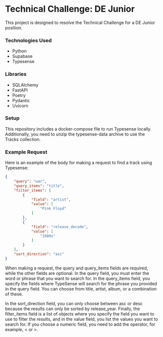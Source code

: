# Technical Challenge: DE Junior
This project is designed to resolve the Technical Challenge for a DE Junior position.

### Technologies Used
* Python
* Supabase
* Typesense

### Libraries
* SQLAlchemy
* FastAPI
* Poetry
* Pydantic
* Uvicorn
  
### Setup
This repository includes a docker-compose file to run Typesense locally. Additionally, you need to unzip the typesense-data archive to use the Tracks collection.

### Example Request
Here is an example of the body for making a request to find a track using Typesense:
```json
{
    "query": "war",
    "query_items": "title",
    "filter_items": [
        {
            "field": "artist",
            "value": [
                "Pink Floyd"
            ]
        },
        {
            "field": "release_decade",
            "value": [
                "1980s"
            ]
        }
    ],
    "sort_direction": "asc"
}
```
When making a request, the query and query_items fields are required, while the other fields are optional. In the query field, you must enter the word or phrase that you want to search for. In the query_items field, you specify the fields where TypeSense will search for the phrase you provided in the query field. You can choose from title, artist, album, or a combination of these.

In the sort_direction field, you can only choose between asc or desc because the results can only be sorted by release_year. Finally, the filter_items field is a list of objects where you specify the field you want to use to filter the results, and in the value field, you list the values you want to search for. If you choose a numeric field, you need to add the operator, for example, < or >.
